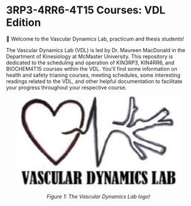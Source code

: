 

# 3RP3-4RR6-4T15 Courses: VDL Edition

👋 Welcome to the Vascular Dynamics Lab, practicum and thesis students! 

The Vascular Dynamics Lab (VDL) is led by Dr. Maureen MacDonald in the Department of Kinesiology at McMaster University. This repository is dedicated to the scheduling and operation of KIN3RP3, KIN4RR6, and BIOCHEM4T15 courses within the VDL. You'll find some information on health and safety trianing courses, meeting schedules, some interesting readings related to the VDL, and other helpful documentation to facilitate your progress throughout your respective course.

<p align="center">
  <img src="https://github.com/jcherubini/3RP3-4RR6-4T15/blob/main/Figures/VDLlogo.png" width="450" height="250">
</p>
<p align="center">
  <em>Figure 1: The Vascular Dynamics Lab logo!</em>
</p>

